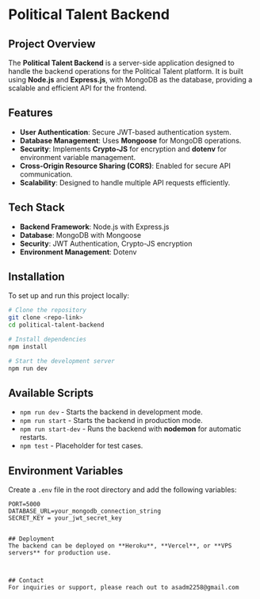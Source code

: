 # Political Talent Backend

## Project Overview
The **Political Talent Backend** is a server-side application designed to handle the backend operations for the Political Talent platform. It is built using **Node.js** and **Express.js**, with MongoDB as the database, providing a scalable and efficient API for the frontend.

## Features
- **User Authentication**: Secure JWT-based authentication system.
- **Database Management**: Uses **Mongoose** for MongoDB operations.
- **Security**: Implements **Crypto-JS** for encryption and **dotenv** for environment variable management.
- **Cross-Origin Resource Sharing (CORS)**: Enabled for secure API communication.
- **Scalability**: Designed to handle multiple API requests efficiently.

## Tech Stack
- **Backend Framework**: Node.js with Express.js
- **Database**: MongoDB with Mongoose
- **Security**: JWT Authentication, Crypto-JS encryption
- **Environment Management**: Dotenv

## Installation
To set up and run this project locally:
```bash
# Clone the repository
git clone <repo-link>
cd political-talent-backend

# Install dependencies
npm install

# Start the development server
npm run dev
```

## Available Scripts
- `npm run dev` - Starts the backend in development mode.
- `npm run start` - Starts the backend in production mode.
- `npm run start-dev` - Runs the backend with **nodemon** for automatic restarts.
- `npm test` - Placeholder for test cases.


## Environment Variables
Create a `.env` file in the root directory and add the following variables:
```
PORT=5000
DATABASE_URL=your_mongodb_connection_string
SECRET_KEY = your_jwt_secret_key


## Deployment
The backend can be deployed on **Heroku**, **Vercel**, or **VPS servers** for production use.



## Contact
For inquiries or support, please reach out to asadm2258@gmail.com
